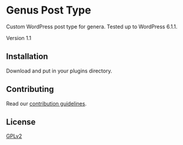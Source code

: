 # Genus Post Type
Custom WordPress post type for genera. Tested up to WordPress 6.1.1.

Version 1.1

## Installation
Download and put in your plugins directory.

## Contributing
Read our [contribution guidelines](/.github/CONTRIBUTING.md).

## License
[GPLv2](https://www.gnu.org/licenses/gpl-2.0.html)
